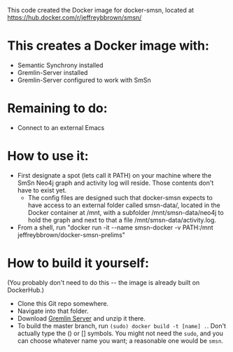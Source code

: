 This code created the Docker image for docker-smsn, located at
https://hub.docker.com/r/jeffreybbrown/smsn/

# This creates a Docker image with:
* Semantic Synchrony installed
* Gremlin-Server installed
* Gremlin-Server configured to work with SmSn

# Remaining to do:
* Connect to an external Emacs

# How to use it:
* First designate a spot (lets call it PATH) on your machine where the SmSn Neo4j graph and activity log will reside. Those contents don't have to exist yet.
    * The config files are designed such that docker-smsn expects to have access to an external folder called smsn-data/, located in the Docker container at /mnt, with a subfolder /mnt/smsn-data/neo4j to hold the graph and next to that a file /mnt/smsn-data/activity.log.
* From a shell, run "docker run -it --name smsn-docker -v PATH:/mnt jeffreybbrown/docker-smsn-prelims"

# How to build it yourself:
(You probably don't need to do this -- the image is already built on DockerHub.)
* Clone this Git repo somewhere.
* Navigate into that folder.
* Download [Gremlin Server](https://www.apache.org/dyn/closer.lua/tinkerpop/3.2.4/apache-tinkerpop-gremlin-console-3.2.4-bin.zip) and unzip it there.
* To build the master branch, run `(sudo) docker build -t [name] .`. Don't actually type the () or [] symbols. You might not need the `sudo`, and you can choose whatever name you want; a reasonable one would be `smsn`.
